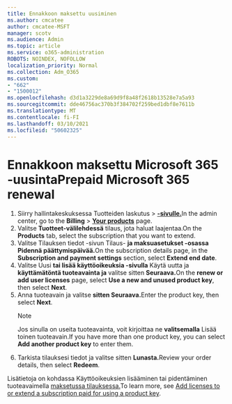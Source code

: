 ```yaml
---
title: Ennakkoon maksettu uusiminen
ms.author: cmcatee
author: cmcatee-MSFT
manager: scotv
ms.audience: Admin
ms.topic: article
ms.service: o365-administration
ROBOTS: NOINDEX, NOFOLLOW
localization_priority: Normal
ms.collection: Adm_O365
ms.custom:
- "662"
- "1500012"
ms.openlocfilehash: d3d1a3229de8a69d9f8a48f2618b13528e7a5a93
ms.sourcegitcommit: dde46756ac370b3f384702f259bed1dbf8e7611b
ms.translationtype: MT
ms.contentlocale: fi-FI
ms.lasthandoff: 03/10/2021
ms.locfileid: "50602325"
---
```

# <a name="prepaid-microsoft-365-renewal"></a><span data-ttu-id="c0f78-102">Ennakkoon maksettu Microsoft 365 -uusinta</span><span class="sxs-lookup"><span data-stu-id="c0f78-102">Prepaid Microsoft 365 renewal</span></span>

1. <span data-ttu-id="c0f78-103">Siirry hallintakeskuksessa Tuotteiden laskutus  \> **[-sivulle.](https://go.microsoft.com/fwlink/p/?linkid=842054)**</span><span class="sxs-lookup"><span data-stu-id="c0f78-103">In the admin center, go to the **Billing** \> **[Your products](https://go.microsoft.com/fwlink/p/?linkid=842054)** page.</span></span>
2. <span data-ttu-id="c0f78-104">Valitse **Tuotteet-välilehdessä** tilaus, jota haluat laajentaa.</span><span class="sxs-lookup"><span data-stu-id="c0f78-104">On the **Products** tab, select the subscription that you want to extend.</span></span>
3. <span data-ttu-id="c0f78-105">Valitse Tilauksen tiedot -sivun Tilaus- **ja maksuasetukset -osassa** **Pidennä päättymispäivää.**</span><span class="sxs-lookup"><span data-stu-id="c0f78-105">On the subscription details page, in the **Subscription and payment settings** section, select **Extend end date**.</span></span>
4. <span data-ttu-id="c0f78-106">Valitse Uusi **tai lisää käyttöoikeuksia -sivulla** Käytä uutta ja **käyttämätöntä tuoteavainta ja** valitse sitten **Seuraava.**</span><span class="sxs-lookup"><span data-stu-id="c0f78-106">On the **renew or add user licenses** page, select **Use a new and unused product key**, then select **Next**.</span></span>
5. <span data-ttu-id="c0f78-107">Anna tuoteavain ja valitse **sitten Seuraava.**</span><span class="sxs-lookup"><span data-stu-id="c0f78-107">Enter the product key, then select **Next**.</span></span>
    > [!NOTE]
    > <span data-ttu-id="c0f78-108">Jos sinulla on useita tuoteavainta, voit kirjoittaa ne **valitsemalla** Lisää toinen tuoteavain.</span><span class="sxs-lookup"><span data-stu-id="c0f78-108">If you have more than one product key, you can select **Add another product key** to enter them.</span></span>
6. <span data-ttu-id="c0f78-109">Tarkista tilauksesi tiedot ja valitse sitten **Lunasta.**</span><span class="sxs-lookup"><span data-stu-id="c0f78-109">Review your order details, then select **Redeem**.</span></span>

<span data-ttu-id="c0f78-110">Lisätietoja on kohdassa Käyttöoikeuksien lisääminen tai pidentäminen tuoteavaimella [maksetussa tilauksessa.](https://docs.microsoft.com/microsoft-365/commerce/licenses/add-licenses-using-product-key)</span><span class="sxs-lookup"><span data-stu-id="c0f78-110">To learn more, see [Add licenses to or extend a subscription paid for using a product key](https://docs.microsoft.com/microsoft-365/commerce/licenses/add-licenses-using-product-key).</span></span>